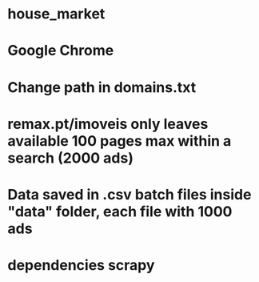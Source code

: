 # house_market

# Google Chrome

# Change path in domains.txt

# remax.pt/imoveis only leaves available 100 pages max within a search (2000 ads)

# Data saved in .csv batch files inside "data" folder, each file with 1000 ads

# dependencies scrapy
